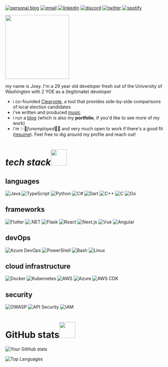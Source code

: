 <p align="left">
  <a href="https://jkru3.xyz"><img src="https://img.shields.io/badge/Website-3b5998?style=for-the-badge&logo=google-chrome&logoColor=white" alt="personal blog"/></a>
  <a href="mailto:joseph.L.krueger@gmail.com"><img src="https://img.shields.io/badge/-Gmail-D14836?style=for-the-badge&logo=gmail&logoColor=white" alt="email"/></a>
  <a href="https://www.linkedin.com/in/jkru3"><img src="https://img.shields.io/badge/LinkedIn-0077B5?style=for-the-badge&logo=linkedin&logoColor=white" alt="linkedin"/></a>
  <a href="https://discord.gg/jkru3"><img src="https://img.shields.io/badge/Discord-7289DA?style=for-the-badge&logo=discord&logoColor=white" alt="discord"/></a>
  <a href="https://x.com/JoeyKruegey"><img src="https://img.shields.io/badge/Twitter-1DA1F2?style=for-the-badge&logo=twitter&logoColor=white" alt="twitter"/></a>
  <a href="https://open.spotify.com/artist/3Tav1kg6iqGUSSZtpPD69X?si=tQdfO5ewQT2_RNwyB2sEsQ"><img src="https://img.shields.io/badge/Spotify-1ED760?style=for-the-badge&logo=spotify&logoColor=white" alt="spotify"/></a>
</p>

<img src="https://media.giphy.com/media/VcMH9cyhD0QVfjsjbx/giphy.gif?cid=ecf05e47culwjdi73gioo03frr6rp3hjzoe24qga9kz4hxhz&ep=v1_stickers_search&rid=giphy.gif&ct=s" width="200">

my name is Joey. I'm a 29 year old developer fresh out of the University of Washington with 2 YOE as a (legitimate) developer
- i co-founded [Clearvote](https://clearvote.info), a tool that provides side-by-side comparisons of local election candidates
- i've written and produced [music](https://open.spotify.com/album/7Llsm8e0e6zcKQDvMasFCm?si=B9eCLhNLRsGbPSGuA4TvnA)
- i run a [blog](https://jkru3.xyz/) (which is also my **portfolio**, if you'd like to see more of my work)
- i'm ✨🌈*funemployed*🌈✨ and very much open to work if there's a good fit ([resume](https://jkru3.github.io/resumes/pdfs/SWE_JosephKrueger_Resume.pdf)). Feel free to dig around my profile and reach out!



<h1><i>tech stack</i><img src="https://media.giphy.com/media/v1.Y2lkPTc5MGI3NjExNDZ5bHBtbGNyc281aWs4Yml1M2JmbTFrdTBpODR4eXhhc2R5Y2tueSZlcD12MV9zdGlja2Vyc19zZWFyY2gmY3Q9cw/Vf3ZKdillTMOOaOho0/giphy.gif" width="50"></h1>

## languages
![Java](https://img.shields.io/badge/Java-ED8B00?style=for-the-badge&logo=java&logoColor=white)
![TypeScript](https://img.shields.io/badge/TypeScript-3178C6?style=for-the-badge&logo=typescript&logoColor=white)
![Python](https://img.shields.io/badge/Python-3776AB?style=for-the-badge&logo=python&logoColor=white)
![C#](https://img.shields.io/badge/C%23-239120?style=for-the-badge&logo=c-sharp&logoColor=white)
![Dart](https://img.shields.io/badge/Dart-0175C2?style=for-the-badge&logo=dart&logoColor=white)
![C++](https://img.shields.io/badge/C%2B%2B-00599C?style=for-the-badge&logo=c%2B%2B&logoColor=white)
![C](https://img.shields.io/badge/C-A8B9CC?style=for-the-badge&logo=c&logoColor=white)
![Go](https://img.shields.io/badge/Go-00ADD8?style=for-the-badge&logo=go&logoColor=white)

## frameworks
![Flutter](https://img.shields.io/badge/Flutter-02569B?style=for-the-badge&logo=flutter&logoColor=white)
![.NET](https://img.shields.io/badge/.NET-512BD4?style=for-the-badge&logo=dotnet&logoColor=white)
![Flask](https://img.shields.io/badge/Flask-000000?style=for-the-badge&logo=flask&logoColor=white)
![React](https://img.shields.io/badge/React-20232A?style=for-the-badge&logo=react&logoColor=61DAFB)
![Next.js](https://img.shields.io/badge/Next.js-000000?style=for-the-badge&logo=nextdotjs&logoColor=white)
![Vue](https://img.shields.io/badge/Vue.js-35495E?style=for-the-badge&logo=vuedotjs&logoColor=4FC08D)
![Angular](https://img.shields.io/badge/AngularJS-E23237?style=for-the-badge&logo=angularjs&logoColor=white)

## devOps
![Azure DevOps](https://img.shields.io/badge/Azure_DevOps-0078D7?style=for-the-badge&logo=azure-devops&logoColor=white)
![PowerShell](https://img.shields.io/badge/PowerShell-5391FE?style=for-the-badge&logo=powershell&logoColor=white)
![Bash](https://img.shields.io/badge/Bash-4EAA25?style=for-the-badge&logo=gnu-bash&logoColor=white)
![Linux](https://img.shields.io/badge/Linux-FCC624?style=for-the-badge&logo=linux&logoColor=black)

## cloud infrastructure
![Docker](https://img.shields.io/badge/Docker-2496ED?style=for-the-badge&logo=docker&logoColor=white)
![Kubernetes](https://img.shields.io/badge/Kubernetes-326CE5?style=for-the-badge&logo=kubernetes&logoColor=white)
![AWS](https://img.shields.io/badge/AWS-232F3E?style=for-the-badge&logo=amazon-aws&logoColor=white)
![Azure](https://img.shields.io/badge/Azure-0089D6?style=for-the-badge&logo=microsoft-azure&logoColor=white)
![AWS CDK](https://img.shields.io/badge/AWS_CDK-FF9900?style=for-the-badge&logo=amazon-aws&logoColor=white)

## security
![OWASP](https://img.shields.io/badge/OWASP-000000?style=for-the-badge&logo=owasp&logoColor=white)
![API Security](https://img.shields.io/badge/API_Security-48BB78?style=for-the-badge&logo=api&logoColor=white)
![IAM](https://img.shields.io/badge/IAM-569A31?style=for-the-badge&logo=amazon-iam&logoColor=white)



<h1>GitHub stats<img src="https://media.giphy.com/media/PBo18KBOkMqbRBhOXa/giphy.gif?cid=ecf05e475gdixarbfv145k4z76rggt4pknp1e3zcz9wi0yf2&ep=v1_stickers_search&rid=giphy.gif&ct=s" width="50"></h1>

![Your GitHub stats](https://github-readme-stats.vercel.app/api?username=jkru3&show_icons=true&theme=radical)

![Top Languages](https://github-readme-stats.vercel.app/api/top-langs/?username=jkru3&layout=compact&theme=radical)
